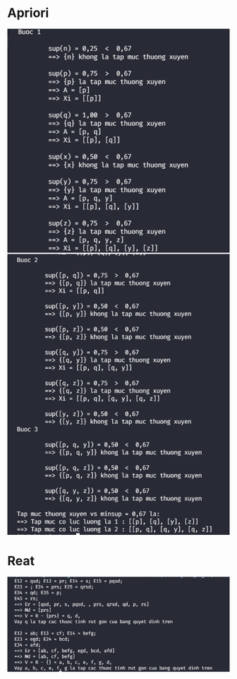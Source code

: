 # Apriori
![alt](https://github.com/minhan1410/DuLieuLon/blob/master/img/apriori1.jpg)
![alt](https://github.com/minhan1410/DuLieuLon/blob/master/img/apriori2.jpg)

# Reat
![alt](https://github.com/minhan1410/DuLieuLon/blob/master/img/reat.jpg)
